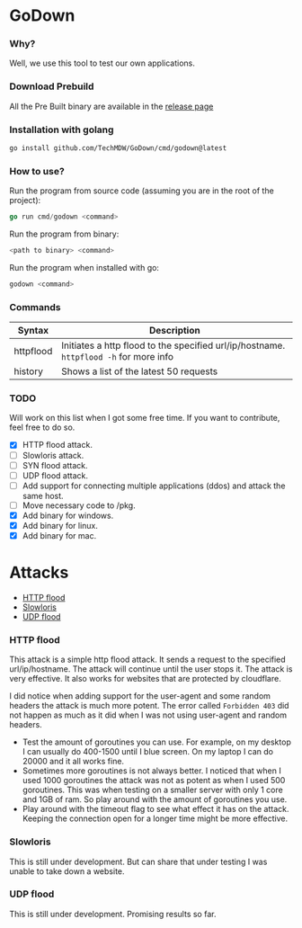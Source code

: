 # GoDown

### Why?

Well, we use this tool to test our own applications.

### Download Prebuild

All the Pre Built binary are available in the [release page](https://github.com/TechMDW/GoDown/releases)

### Installation with golang

```bash
go install github.com/TechMDW/GoDown/cmd/godown@latest
```

### How to use?

Run the program from source code (assuming you are in the root of the project):

```go
go run cmd/godown <command>
```

Run the program from binary:

```bash
<path to binary> <command>
```

Run the program when installed with go:

```bash
godown <command>
```

### Commands

| Syntax    | Description                                                                           |
| --------- | ------------------------------------------------------------------------------------- |
| httpflood | Initiates a http flood to the specified url/ip/hostname. `httpflood -h` for more info |
| history   | Shows a list of the latest 50 requests                                                |

### TODO

Will work on this list when I got some free time. If you want to contribute, feel free to do so.

- [x] HTTP flood attack.
- [ ] Slowloris attack.
- [ ] SYN flood attack.
- [ ] UDP flood attack.
- [ ] Add support for connecting multiple applications (ddos) and attack the same host.
- [ ] Move necessary code to /pkg.
- [x] Add binary for windows.
- [x] Add binary for linux.
- [x] Add binary for mac.

# Attacks

- [HTTP flood](#http-flood)
- [Slowloris](#slowloris)
- [UDP flood](#udp-flood)

### HTTP flood

This attack is a simple http flood attack. It sends a request to the specified url/ip/hostname. The attack will continue until the user stops it. The attack is very effective. It also works for websites that are protected by cloudflare.

I did notice when adding support for the user-agent and some random headers the attack is much more potent. The error called `Forbidden 403` did not happen as much as it did when I was not using user-agent and random headers.

- Test the amount of goroutines you can use. For example, on my desktop I can usually do 400-1500 until I blue screen. On my laptop I can do 20000 and it all works fine.
- Sometimes more goroutines is not always better. I noticed that when I used 1000 goroutines the attack was not as potent as when I used 500 goroutines. This was when testing on a smaller server with only 1 core and 1GB of ram. So play around with the amount of goroutines you use.
- Play around with the timeout flag to see what effect it has on the attack. Keeping the connection open for a longer time might be more effective.

### Slowloris

This is still under development. But can share that under testing I was unable to take down a website.

### UDP flood

This is still under development. Promising results so far.
